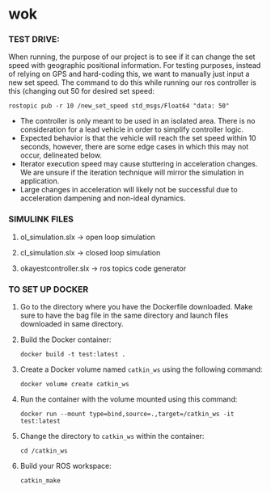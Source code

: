 # wok

### TEST DRIVE:
When running, the purpose of our project is to see if it can change the set speed with geographic positional information. For testing purposes, instead of relying on GPS and hard-coding this, we want to manually just input a new set speed. The command to do this while running our ros controller is this (changing out 50 for desired set speed:
```shell
rostopic pub -r 10 /new_set_speed std_msgs/Float64 "data: 50"
```

- The controller is only meant to be used in an isolated area. There is no consideration for a lead vehicle in order to simplify controller logic.
- Expected behavior is that the vehicle will reach the set speed within 10 seconds, however, there are some edge cases in which this may not occur, delineated below.
- Iterator execution speed may cause stuttering in acceleration changes. We are unsure if the iteration technique will mirror the simulation in application.
- Large changes in acceleration will likely not be successful due to acceleration dampening and non-ideal dynamics.

### SIMULINK FILES

1. ol_simulation.slx -> open loop simulation

2. cl_simulation.slx -> closed loop simulation

3. okayestcontroller.slx -> ros topics code generator

### TO SET UP DOCKER
1. Go to the directory where you have the Dockerfile downloaded. Make sure to have the bag file in the same directory and launch files downloaded in same directory.

2. Build the Docker container:

    ```shell
    docker build -t test:latest .
    ```

3. Create a Docker volume named `catkin_ws` using the following command:

    ```shell
    docker volume create catkin_ws
    ```

4. Run the container with the volume mounted using this command:

    ```shell
    docker run --mount type=bind,source=.,target=/catkin_ws -it test:latest
    ```

5. Change the directory to `catkin_ws` within the container:

    ```shell
    cd /catkin_ws
    ```

6. Build your ROS workspace:

    ```shell
    catkin_make
    ```
